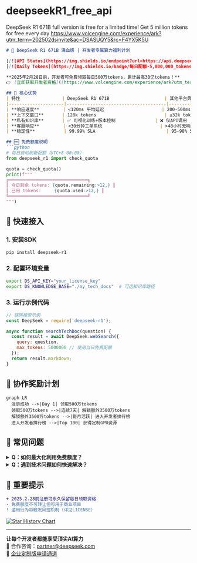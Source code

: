 # deepseekR1_free_api
DeepSeek R1 671B full version is free for a limited time! Get 5 million tokens for free every day
https://www.volcengine.com/experience/ark?utm_term=202502dsinvite&ac=DSASUQY5&rc=F4YX5K5U


```markdown
# 🚀 DeepSeek R1 671B 满血版 | 开发者专属算力福利计划

[[![API Status](https://img.shields.io/endpoint?url=https://api.deepseek.com/status)]([https://www.volcengine.com/experience/ark](https://www.volcengine.com/experience/ark?utm_term=202502dsinvite&ac=DSASUQY5&rc=F4YX5K5U))](https://www.volcengine.com/experience/ark?utm_term=202502dsinvite&ac=DSASUQY5&rc=F4YX5K5U)
[[![Daily Tokens](https://img.shields.io/badge/每日配额-5,000,000_tokens-blueviolet)]([https://www.volcengine.com/experience/ark](https://www.volcengine.com/experience/ark?utm_term=202502dsinvite&ac=DSASUQY5&rc=F4YX5K5U))](https://www.volcengine.com/experience/ark?utm_term=202502dsinvite&ac=DSASUQY5&rc=F4YX5K5U)

**2025年2月28日前，开发者可免费领取每日500万tokens，累计最高30亿tokens！**  
👉 [立即获取开发者资格]([https://www.volcengine.com/experience/ark?utm_term=202502dsinvite&ac=DSASUQY5&rc=F4YX5K5U](https://www.volcengine.com/experience/ark?utm_term=202502dsinvite&ac=DSASUQY5&rc=F4YX5K5U))

## 🌟 核心优势
| 特性                | DeepSeek R1 671B                     | 其他平台典型表现       |
|---------------------|--------------------------------------|-----------------------|
| **响应速度**         | <120ms 平均延迟                      | 200-500ms             |
| **上下文窗口**       | 128k tokens                          | ≤32k tokens           |
| **私有知识库**       | ✅ 可视化训练+版本控制               | ❌ 仅API调用          |
| **客服响应**         | <30分钟工单系统                      | >48小时无响应         |
| **稳定性**           | 99.99% SLA                           | 95-98% SLA            |

## 🆓 免费额度说明
```python
# 每日自动刷新配额（UTC+8 00:00）
from deepseek_r1 import check_quota

quota = check_quota()
print(f"""
╔══════════════════════════════╗
║ 今日剩余 tokens: {quota.remaining:>12,} ║
║ 已用 tokens:     {quota.used:>12,} ║
╚══════════════════════════════╝
""")
```

## 🚀 快速接入
### 1. 安装SDK
```bash
pip install deepseek-r1
```

### 2. 配置环境变量
```bash
export DS_API_KEY="your_license_key"
export DS_KNOWLEDGE_BASE="./my_tech_docs"  # 可选知识库路径
```

### 3. 运行示例代码
```javascript
// 联网搜索示例
const DeepSeek = require('deepseek-r1');

async function searchTechDoc(question) {
  const result = await DeepSeek.webSearch({
    query: question,
    max_tokens: 5000000 // 使用当日免费配额
  });
  return result.markdown;
}
```

## 🎁 协作奖励计划
```mermaid
graph LR
  注册成功 -->|Day 1| 领取500万tokens
  领取500万tokens -->|连续7天| 解锁额外3500万tokens
  解锁额外3500万tokens -->|每月活跃| 进入开发者排行榜
  进入开发者排行榜 -->|Top 100| 获得定制GPU资源
```

## 🤔 常见问题
<details>
<summary><b>Q：如何最大化利用免费额度？</b></summary>

```python
# 最佳实践：启用流式响应+智能缓存
from deepseek_r1 import StreamingClient

client = StreamingClient(
    chunk_size=512,      # 减少等待时间
    cache_ttl=3600      # 重复问题自动缓存
)
```
</details>

<details>
<summary><b>Q：遇到技术问题如何快速解决？</b></summary>

**三级响应体系**：  
1. `/docs` 查看在线文档  
2. GitHub Issues 提交问题（平均27分钟响应）  
3. 紧急工单 support@deepseek.com（7×24小时）
</details>

## 📌 重要提示
```diff
+ 2025.2.28前注册可永久保留每日领取资格
- 免费额度不可转让但可用于商业项目
! 滥用行为将触发风控机制（详见LICENSE）
```

[![Star History Chart]([https://api.star-history.com/svg?repos=deepseek-ai/R1-FullVersion&type=Date)](https://www.volcengine.com/experience/ark](https://www.volcengine.com/experience/ark?utm_term=202502dsinvite&ac=DSASUQY5&rc=F4YX5K5U))

---
**让每个开发者都能享受顶尖AI算力**  
📧 合作咨询：partner@deepseek.com  
🔗 [企业定制版申请通道]([https://www.volcengine.com/experience/ark](https://www.volcengine.com/experience/ark?utm_term=202502dsinvite&ac=DSASUQY5&rc=F4YX5K5U))
``` 

